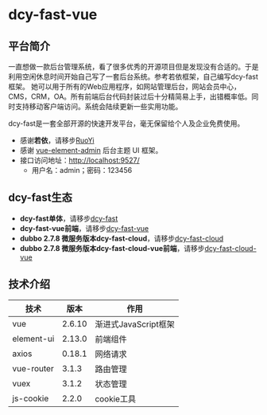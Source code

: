 # dcy-fast-vue

## 平台简介

一直想做一款后台管理系统，看了很多优秀的开源项目但是发现没有合适的。于是利用空闲休息时间开始自己写了一套后台系统。参考若依框架，自己编写dcy-fast框架。
她可以用于所有的Web应用程序，如网站管理后台，网站会员中心，CMS，CRM，OA。所有前端后台代码封装过后十分精简易上手，出错概率低。同时支持移动客户端访问。系统会陆续更新一些实用功能。

dcy-fast是一套全部开源的快速开发平台，毫无保留给个人及企业免费使用。

* 感谢**若依**，请移步[RuoYi](https://gitee.com/y_project/RuoYi)
* 感谢 [vue-element-admin](https://github.com/PanJiaChen/vue-element-admin) 后台主题 UI 框架。
* 接口访问地址：[http://localhost:9527/](http://localhost:9527/)
  * 用户名：admin；密码：123456

## dcy-fast生态

* **dcy-fast单体**，请移步[dcy-fast](https://gitee.com/dcy421/dcy-fast)
* **dcy-fast-vue前端**，请移步[dcy-fast-vue](https://gitee.com/dcy421/dcy-fast-vue)
* **dubbo 2.7.8 微服务版本dcy-fast-cloud**，请移步[dcy-fast-cloud](https://gitee.com/dcy421/dcy-fast-cloud)
* **dubbo 2.7.8 微服务版本dcy-fast-cloud-vue前端**，请移步[dcy-fast-cloud-vue](https://gitee.com/dcy421/dcy-fast-cloud-vue)

## 技术介绍

|  技术   | 版本  |作用  |
|  ----  | ----  |----  |
| vue  | 2.6.10 | 渐进式JavaScript框架 |
| element-ui  | 2.13.0 | 前端组件 |
| axios  | 0.18.1 | 网络请求 |
| vue-router  | 3.1.3 | 路由管理 |
| vuex  | 3.1.2 | 状态管理 |
| js-cookie  | 2.2.0 | cookie工具 |